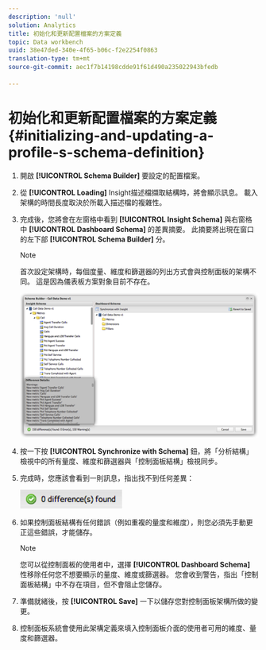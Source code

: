 ```yaml
---
description: 'null'
solution: Analytics
title: 初始化和更新配置檔案的方案定義
topic: Data workbench
uuid: 38e47ded-340e-4f65-b06c-f2e2254f0863
translation-type: tm+mt
source-git-commit: aec1f7b14198cdde91f61d490a235022943bfedb

---
```



# 初始化和更新配置檔案的方案定義{#initializing-and-updating-a-profile-s-schema-definition}

1. 開啟 **[!UICONTROL Schema Builder]** 要設定的配置檔案。
1. 從 **[!UICONTROL Loading]** Insight描述檔擷取結構時，將會顯示訊息。 載入架構的時間長度取決於所載入描述檔的複雜性。
1. 完成後，您將會在左窗格中看到 **[!UICONTROL Insight Schema]** 與右窗格中 **[!UICONTROL Dashboard Schema]** 的差異摘要。 此摘要將出現在窗口的左下部 **[!UICONTROL Schema Builder]** 分。

   >[!NOTE]
   >
   >首次設定架構時，每個度量、維度和篩選器的列出方式會與控制面板的架構不同。 這是因為儀表板方案對象目前不存在。

   ![](assets/schema_builder2.png)

1. 按一下按 **[!UICONTROL Synchronize with Schema]** 鈕，將「分析結構」檢視中的所有量度、維度和篩選器與「控制面板結構」檢視同步。
1. 完成時，您應該會看到一則訊息，指出找不到任何差異：

   ![](assets/diff_found.png)

1. 如果控制面板結構有任何錯誤（例如重複的量度和維度），則您必須先手動更正這些錯誤，才能儲存。

   >[!NOTE]
   >
   >您可以從控制面板的使用者中，選擇 **[!UICONTROL Dashboard Schema]** 性移除任何您不想要顯示的量度、維度或篩選器。 您會收到警告，指出「控制面板結構」中不存在項目，但不會阻止您儲存。

1. 準備就緒後，按 **[!UICONTROL Save]** 一下以儲存您對控制面板架構所做的變更。
1. 控制面板系統會使用此架構定義來填入控制面板介面的使用者可用的維度、量度和篩選器。
